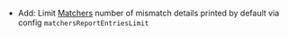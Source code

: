 * Add: Limit [Matchers](matchers/introduction) number of mismatch details printed by default via config `matchersReportEntriesLimit `